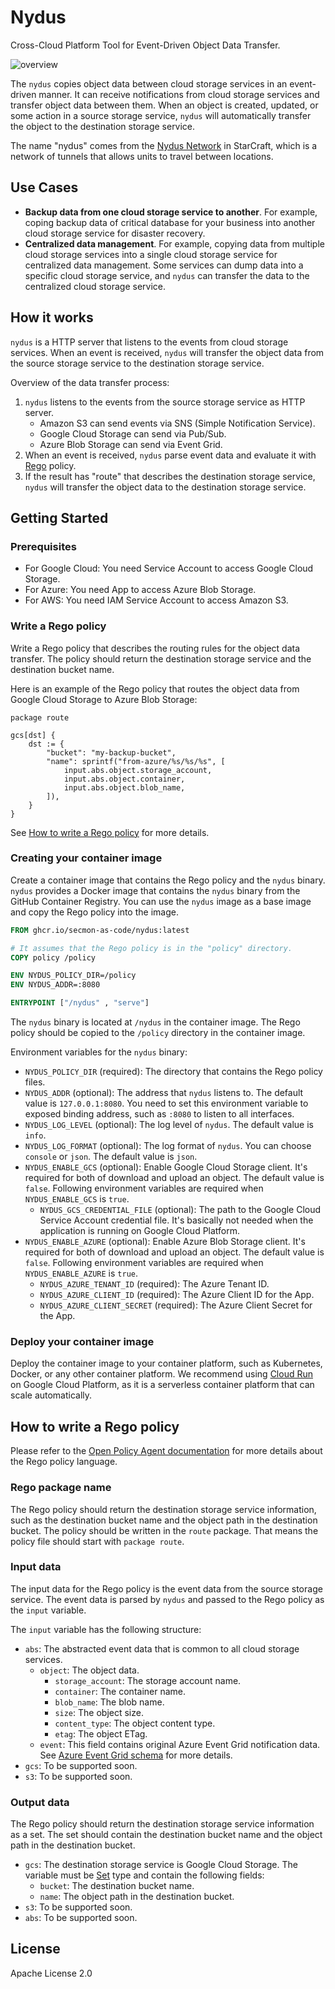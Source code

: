 # Nydus

Cross-Cloud Platform Tool for Event-Driven Object Data Transfer.

![overview](https://github.com/user-attachments/assets/514b04ce-7ca7-4f68-830f-b94ca54f1d87)

The `nydus` copies object data between cloud storage services in an event-driven manner. It can receive notifications from cloud storage services and transfer object data between them. When an object is created, updated, or some action in a source storage service, `nydus` will automatically transfer the object to the destination storage service.

The name "nydus" comes from the [Nydus Network](https://starcraft.fandom.com/wiki/Nydus_network) in StarCraft, which is a network of tunnels that allows units to travel between locations.

## Use Cases

- **Backup data from one cloud storage service to another**. For example, coping backup data of critical database for your business into another cloud storage service for disaster recovery.
- **Centralized data management**. For example, copying data from multiple cloud storage services into a single cloud storage service for centralized data management. Some services can dump data into a specific cloud storage service, and `nydus` can transfer the data to the centralized cloud storage service.

## How it works

`nydus` is a HTTP server that listens to the events from cloud storage services. When an event is received, `nydus` will transfer the object data from the source storage service to the destination storage service.

Overview of the data transfer process:

1. `nydus` listens to the events from the source storage service as HTTP server.
    - Amazon S3 can send events via SNS (Simple Notification Service).
    - Google Cloud Storage can send via Pub/Sub.
    - Azure Blob Storage can send via Event Grid.
2. When an event is received, `nydus` parse event data and evaluate it with [Rego](https://www.openpolicyagent.org/docs/latest/policy-language/) policy.
3. If the result has "route" that describes the destination storage service, `nydus` will transfer the object data to the destination storage service.

## Getting Started

### Prerequisites

- For Google Cloud: You need Service Account to access Google Cloud Storage.
- For Azure: You need App to access Azure Blob Storage.
- For AWS: You need IAM Service Account to access Amazon S3.

### Write a Rego policy

Write a Rego policy that describes the routing rules for the object data transfer. The policy should return the destination storage service and the destination bucket name.

Here is an example of the Rego policy that routes the object data from Google Cloud Storage to Azure Blob Storage:

```rego
package route

gcs[dst] {
    dst := {
        "bucket": "my-backup-bucket",
        "name": sprintf("from-azure/%s/%s/%s", [
            input.abs.object.storage_account,
            input.abs.object.container,
            input.abs.object.blob_name,
        ]),
    }
}
```

See [How to write a Rego policy](#how-to-write-a-rego-policy) for more details.

### Creating your container image

Create a container image that contains the Rego policy and the `nydus` binary. `nydus` provides a Docker image that contains the `nydus` binary from the GitHub Container Registry. You can use the `nydus` image as a base image and copy the Rego policy into the image.

```Dockerfile
FROM ghcr.io/secmon-as-code/nydus:latest

# It assumes that the Rego policy is in the "policy" directory.
COPY policy /policy

ENV NYDUS_POLICY_DIR=/policy
ENV NYDUS_ADDR=:8080

ENTRYPOINT ["/nydus" , "serve"]
```

The `nydus` binary is located at `/nydus` in the container image. The Rego policy should be copied to the `/policy` directory in the container image.

Environment variables for the `nydus` binary:

- `NYDUS_POLICY_DIR` (required): The directory that contains the Rego policy files.
- `NYDUS_ADDR` (optional): The address that `nydus` listens to. The default value is `127.0.0.1:8080`. You need to set this environment variable to exposed binding address, such as `:8080` to listen to all interfaces.
- `NYDUS_LOG_LEVEL` (optional): The log level of `nydus`. The default value is `info`.
- `NYDUS_LOG_FORMAT` (optional): The log format of `nydus`. You can choose `console` or `json`. The default value is `json`.
- `NYDUS_ENABLE_GCS` (optional): Enable Google Cloud Storage client. It's required for both of download and upload an object. The default value is `false`. Following environment variables are required when `NYDUS_ENABLE_GCS` is `true`.
  - `NYDUS_GCS_CREDENTIAL_FILE` (optional): The path to the Google Cloud Service Account credential file. It's basically not needed when the application is running on Google Cloud Platform.
- `NYDUS_ENABLE_AZURE` (optional): Enable Azure Blob Storage client. It's required for both of download and upload an object. The default value is `false`. Following environment variables are required when `NYDUS_ENABLE_AZURE` is `true`.
  - `NYDUS_AZURE_TENANT_ID` (required): The Azure Tenant ID.
  - `NYDUS_AZURE_CLIENT_ID` (required): The Azure Client ID for the App.
  - `NYDUS_AZURE_CLIENT_SECRET` (required): The Azure Client Secret for the App.

### Deploy your container image

Deploy the container image to your container platform, such as Kubernetes, Docker, or any other container platform. We recommend using [Cloud Run](https://cloud.google.com/run?hl=en) on Google Cloud Platform, as it is a serverless container platform that can scale automatically.

## How to write a Rego policy

Please refer to the [Open Policy Agent documentation](https://www.openpolicyagent.org/docs/latest/policy-language/) for more details about the Rego policy language.

### Rego package name

The Rego policy should return the destination storage service information, such as the destination bucket name and the object path in the destination bucket. The policy should be written in the `route` package. That means the policy file should start with `package route`.

### Input data

The input data for the Rego policy is the event data from the source storage service. The event data is parsed by `nydus` and passed to the Rego policy as the `input` variable.

The `input` variable has the following structure:

- `abs`: The abstracted event data that is common to all cloud storage services.
    - `object`: The object data.
        - `storage_account`: The storage account name.
        - `container`: The container name.
        - `blob_name`: The blob name.
        - `size`: The object size.
        - `content_type`: The object content type.
        - `etag`: The object ETag.
    - `event`: This field contains original Azure Event Grid notification data. See [Azure Event Grid schema](https://docs.microsoft.com/en-us/azure/event-grid/event-schema-blob-storage?tabs=event-grid) for more details.
- `gcs`: To be supported soon.
- `s3`: To be supported soon.

### Output data

The Rego policy should return the destination storage service information as a set. The set should contain the destination bucket name and the object path in the destination bucket.

- `gcs`: The destination storage service is Google Cloud Storage. The variable must be [Set](https://www.openpolicyagent.org/docs/latest/policy-language/#sets) type and contain the following fields:
    - `bucket`: The destination bucket name.
    - `name`: The object path in the destination bucket.
- `s3`: To be supported soon.
- `abs`: To be supported soon.

## License

Apache License 2.0
